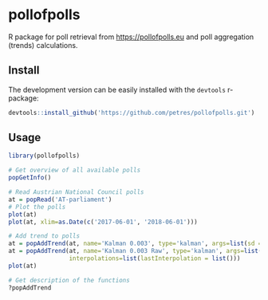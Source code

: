 # pollofpolls
R package for poll retrieval from https://pollofpolls.eu and poll aggregation (trends) calculations.

## Install

The development version can be easily installed with the ``devtools`` r-package:

```r
devtools::install_github('https://github.com/petres/pollofpolls.git')
```

## Usage

```r
library(pollofpolls)

# Get overview of all available polls
popGetInfo()

# Read Austrian National Council polls
at = popRead('AT-parliament')
# Plot the polls
plot(at)
plot(at, xlim=as.Date(c('2017-06-01', '2018-06-01')))

# Add trend to polls
at = popAddTrend(at, name='Kalman 0.003', type='kalman', args=list(sd = 0.003))
at = popAddTrend(at, name='Kalman 0.003 Raw', type='kalman', args=list(sd = 0.003), 
                 interpolations=list(lastInterpolation = list()))
plot(at)

# Get description of the functions
?popAddTrend
```

